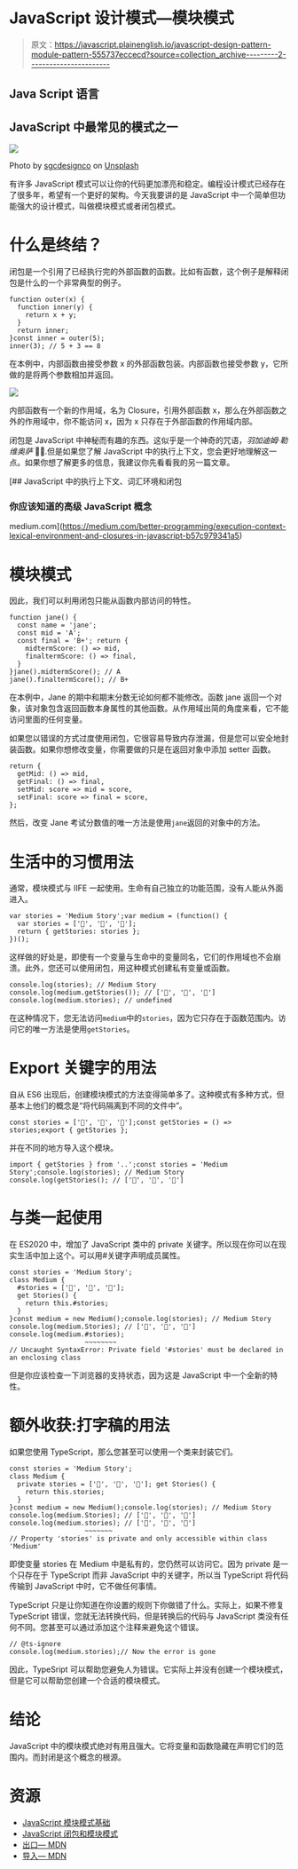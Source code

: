 # JavaScript 设计模式—模块模式

> 原文：<https://javascript.plainenglish.io/javascript-design-pattern-module-pattern-555737eccecd?source=collection_archive---------2----------------------->

## Java Script 语言

## JavaScript 中最常见的模式之一

![](img/8b5d92659971986989af591dbbb3dd09.png)

Photo by [sgcdesignco](https://unsplash.com/@sgcreative?utm_source=medium&utm_medium=referral) on [Unsplash](https://unsplash.com?utm_source=medium&utm_medium=referral)

有许多 JavaScript 模式可以让你的代码更加漂亮和稳定。编程设计模式已经存在了很多年，希望有一个更好的架构。今天我要讲的是 JavaScript 中一个简单但功能强大的设计模式，叫做模块模式或者闭包模式。

# 什么是终结？

闭包是一个引用了已经执行完的外部函数的函数。比如有函数，这个例子是解释闭包是什么的一个非常典型的例子。

```
function outer(x) {
  function inner(y) {
    return x + y;
  }
  return inner;
}const inner = outer(5);
inner(3); // 5 + 3 == 8
```

在本例中，内部函数由接受参数 x 的外部函数包装。内部函数也接受参数 y，它所做的是将两个参数相加并返回。

![](img/0119df29819be74a774efbe970c782a1.png)

内部函数有一个新的作用域，名为 Closure，引用外部函数 x，那么在外部函数之外的作用域中，你不能访问 x，因为 x 只存在于外部函数的作用域内部。

闭包是 JavaScript 中神秘而有趣的东西。这似乎是一个神奇的咒语，*羽加迪姆·勒维奥萨* 🧙‍♂️.但是如果您了解 JavaScript 中的执行上下文，您会更好地理解这一点。如果你想了解更多的信息，我建议你先看看我的另一篇文章。

[](https://medium.com/better-programming/execution-context-lexical-environment-and-closures-in-javascript-b57c979341a5) [## JavaScript 中的执行上下文、词汇环境和闭包

### 你应该知道的高级 JavaScript 概念

medium.com](https://medium.com/better-programming/execution-context-lexical-environment-and-closures-in-javascript-b57c979341a5) 

# 模块模式

因此，我们可以利用闭包只能从函数内部访问的特性。

```
function jane() {
  const name = 'jane';
  const mid = 'A';
  const final = 'B+'; return {
    midtermScore: () => mid,
    finaltermScore: () => final,
  }
}jane().midtermScore(); // A
jane().finaltermScore(); // B+
```

在本例中，Jane 的期中和期末分数无论如何都不能修改。函数 jane 返回一个对象，该对象包含返回函数本身属性的其他函数。从作用域出简的角度来看，它不能访问里面的任何变量。

如果您以错误的方式过度使用闭包，它很容易导致内存泄漏，但是您可以安全地封装函数。如果你想修改变量，你需要做的只是在返回对象中添加 setter 函数。

```
return {
  getMid: () => mid,
  getFinal: () => final,
  setMid: score => mid = score,
  setFinal: score => final = score,
};
```

然后，改变 Jane 考试分数值的唯一方法是使用`jane`返回的对象中的方法。

# 生活中的习惯用法

通常，模块模式与 IIFE 一起使用。生命有自己独立的功能范围，没有人能从外面进入。

```
var stories = 'Medium Story';var medium = (function() {
  var stories = ['🍔', '🍟', '🍕'];
  return { getStories: stories };
})();
```

这样做的好处是，即使有一个变量与生命中的变量同名，它们的作用域也不会崩溃。此外，您还可以使用闭包，用这种模式创建私有变量或函数。

```
console.log(stories); // Medium Story
console.log(medium.getStories()); // ['🍔', '🍟', '🍕']
console.log(medium.stories); // undefined
```

在这种情况下，您无法访问`medium`中的`stories`，因为它只存在于函数范围内。访问它的唯一方法是使用`getStories`。

# Export 关键字的用法

自从 ES6 出现后，创建模块模式的方法变得简单多了。这种模式有多种方式，但基本上他们的概念是“将代码隔离到不同的文件中”。

```
const stories = ['🍔', '🍟', '🍕'];const getStories = () => stories;export { getStories };
```

并在不同的地方导入这个模块。

```
import { getStories } from '..';const stories = 'Medium Story';console.log(stories); // Medium Story
console.log(getStories(); // ['🍔', '🍟', '🍕']
```

# 与类一起使用

在 ES2020 中，增加了 JavaScript 类中的 private 关键字。所以现在你可以在现实生活中加上这个。可以用#关键字声明成员属性。

```
const stories = 'Medium Story';
class Medium {
  #stories = ['🍔', '🍟', '🍕'];
  get Stories() {
    return this.#stories;
  }
}const medium = new Medium();console.log(stories); // Medium Story
console.log(medium.Stories); // ['🍔', '🍟', '🍕']
console.log(medium.#stories); 
                   ~~~~~~~~
// Uncaught SyntaxError: Private field '#stories' must be declared in an enclosing class
```

但是你应该检查一下浏览器的支持状态，因为这是 JavaScript 中一个全新的特性。

# 额外收获:打字稿的用法

如果您使用 TypeScript，那么您甚至可以使用一个类来封装它们。

```
const stories = 'Medium Story';
class Medium {
  private stories = ['🍔', '🍟', '🍕']; get Stories() {
    return this.stories;
  }
}const medium = new Medium();console.log(stories); // Medium Story
console.log(medium.Stories); // ['🍔', '🍟', '🍕']
console.log(medium.stories); // ['🍔', '🍟', '🍕']
                   ~~~~~~~
// Property 'stories' is private and only accessible within class 'Medium'
```

即使变量 stories 在 Medium 中是私有的，您仍然可以访问它。因为 private 是一个只存在于 TypeScript 而非 JavaScript 中的关键字，所以当 TypeScript 将代码传输到 JavaScript 中时，它不做任何事情。

TypeScript 只是让你知道在你设置的规则下你做错了什么。实际上，如果不修复 TypeScript 错误，您就无法转换代码，但是转换后的代码与 JavaScript 类没有任何不同。您甚至可以通过添加这个注释来避免这个错误。

```
// @ts-ignore
console.log(medium.stories);// Now the error is gone
```

因此，TypeSript 可以帮助您避免人为错误。它实际上并没有创建一个模块模式，但是它可以帮助您创建一个合适的模块模式。

# 结论

JavaScript 中的模块模式绝对有用且强大。它将变量和函数隐藏在声明它们的范围内。而封闭是这个概念的根源。

# 资源

*   [JavaScript 模块模式基础](https://coryrylan.com/blog/javascript-module-pattern-basics)
*   [JavaScript 闭包和模块模式](https://www.joezimjs.com/javascript/javascript-closures-and-the-module-pattern/)
*   [出口— MDN](https://developer.mozilla.org/en-US/docs/web/javascript/reference/statements/export)
*   [导入— MDN](https://developer.mozilla.org/en-US/docs/Web/JavaScript/Reference/Statements/import)